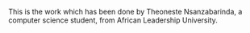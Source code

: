This is the work which has been done by Theoneste Nsanzabarinda, a computer science student, from African Leadership University.

